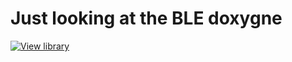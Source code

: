 # Just looking at the BLE doxygne



[![View library](https://www.mbed.com/embed/?type=library)](https://docs.mbed.com/docs/ble-api/en/master/api/classBLE.html)

